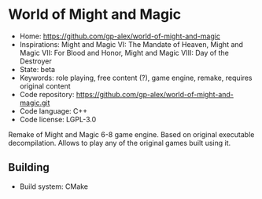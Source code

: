 # World of Might and Magic

- Home: https://github.com/gp-alex/world-of-might-and-magic
- Inspirations: Might and Magic VI: The Mandate of Heaven, Might and Magic VII: For Blood and Honor, Might and Magic VIII: Day of the Destroyer
- State: beta
- Keywords: role playing, free content (?), game engine, remake, requires original content
- Code repository: https://github.com/gp-alex/world-of-might-and-magic.git
- Code language: C++
- Code license: LGPL-3.0

Remake of Might and Magic 6-8 game engine.
Based on original executable decompilation. Allows to play any of the original games built using it.

## Building

- Build system: CMake
